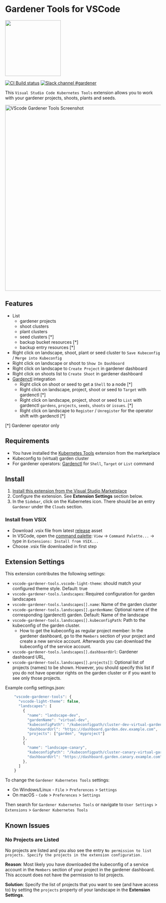 # Gardener Tools for VSCode

<img src="https://user-images.githubusercontent.com/5526658/65957954-7bf8dd80-e44e-11e9-9ca5-0d419a7c2716.png" width="180"/>

[![CI Build status](https://concourse.ci.infra.gardener.cloud/api/v1/teams/gardener/pipelines/vscode-gardener-tools-master/jobs/master-head-update-job/badge)](https://concourse.ci.infra.gardener.cloud/teams/gardener/pipelines/vscode-gardener-tools-master/jobs/master-head-update-job)
[![Slack channel #gardener](https://img.shields.io/badge/slack-gardener-brightgreen.svg?logo=slack)](https://kubernetes.slack.com/messages/gardener)

This `Visual Studio Code Kubernetes Tools` extension allows you to work with your gardener projects, shoots, plants and seeds.

<img src="https://user-images.githubusercontent.com/5526658/60663851-a8f22000-9e60-11e9-99e0-11a6a4313fb4.png" alt="VScode Gardener Tools Screenshot" width="600"/>

## Features

- List
  - gardener projects
  - shoot clusters
  - plant clusters
  - seed clusters [*]
  - backup bucket resources [*]
  - backup entry resources [*]
- Right click on landscape, shoot, plant or seed cluster to `Save Kubeconfig` / `Merge into Kubeconfig`
- Right click on landscape or shoot to `Show In Dashboard`
- Right click on landscape to `Create Project` in gardener dashboard
- Right click on shoots list to `Create Shoot` in gardener dashboard
- [Gardenctl](https://github.com/gardener/gardenctl) integration
  - Right click on shoot or seed to get a `Shell` to a node [*]
  - Right click on landscape, project, shoot or seed to `Target` with gardenctl [*]
  - Right click on landscape, project, shoot or seed to `List` with gardenctl `gardens`, `projects`, `seeds`, `shoots` or `issues`. [*]
  - Right click on landscape to `Register` / `Unregister` for the operator shift with gardenctl [*]

[*] Gardener operator only

## Requirements
- You have installed the [Kubernetes Tools](https://marketplace.visualstudio.com/items?itemName=ms-kubernetes-tools.vscode-kubernetes-tools) extension from the marketplace
- Kubeconfig to (virtual) garden cluster
- For gardener operators: [Gardenctl](https://github.com/gardener/gardenctl#installation) for `Shell`, `Target` or `List` command

## Install
1. [Install this extension from the Visual Studio Marketplace](https://marketplace.visualstudio.com/items?itemName=gardener.vscode-gardener-tools)
2. Configure the extension. See **Extension Settings** section below.
3. In the `Sidebar`, click on the Kubernetes icon. There should be an entry `Gardener` under the `Clouds` section.

### Install from VSIX

* Download .vsix file from latest [release](https://github.com/gardener/vscode-gardener-tools/releases) asset
* In VSCode, open the [command palette](https://code.visualstudio.com/docs/getstarted/tips-and-tricks#_command-palette): `View` -> `Command Palette...` -> type in `Extensions: Install from VSIX...`
* Choose .vsix file downloaded in first step

## Extension Settings

This extension contributes the following settings:

* `vscode-gardener-tools.vscode-light-theme`: should match your configured theme style. Default: true
* `vscode-gardener-tools.landscapes`: Required configuration for garden landscapes
* `vscode-gardener-tools.landscapes[].name`: Name of the garden cluster
* `vscode-gardener-tools.landscapes[].gardenName`: Optional name of the corresponding (gardenctl) garden. Default: Name of the landscape
* `vscode-gardener-tools.landscapes[].kubeconfigPath`: Path to the kubeconfig of the garden cluster.
  * How to get the kubeconfig as regular project member: In the gardener dashboard, go to the `Members` section of your project and create a new service account. Afterwards you can download the kubeconfig of the service account.
* `vscode-gardener-tools.landscapes[].dashboardUrl`: Gardener dashboard URL,
* `vscode-gardener-tools.landscapes[].projects[]`: Optional list of projects (names) to be shown. However, you should specify this list if you do not have operator rights on the garden cluster or if you want to see only those projects.

Example config settings.json:
```js
    "vscode-gardener-tools": {
      "vscode-light-theme": false,
      "landscapes": [
        {
          "name": "landscape-dev",
          "gardenName": "virtual-dev",
          "kubeconfigPath": "/kubeconfigpath/cluster-dev-virtual-garden/kubeconfig.yaml",
          "dashboardUrl": "https://dashboard.garden.dev.example.com",
          "projects": ["garden", "myproject"]
        },
        {
          "name": "landscape-canary",
          "kubeconfigPath": "/kubeconfigpath/cluster-canary-virtual-garden/kubeconfig.yaml",
          "dashboardUrl": "https://dashboard.garden.canary.example.com"
        },
      ]
    }
```

To change the `Gardener Kubernetes Tools` settings:
* On Windows/Linux - `File` > `Preferences` > `Settings`
* On macOS - `Code` > `Preferences` > `Settings`

Then search for `Gardener Kubernetes Tools` or navigate to `User Settings` > `Extensions` > `Gardener Kubernetes Tools`

## Known Issues
### No Projects are Listed
No projects are listed and you also see the entry `No permission to list projects. Specify the projects in the extension configuration.`

**Reason**: Most likely you have downloaded the kubeconfig of a service account in the `Members` section of your project in the gardener dashboard. This account does not have the permission to list projects.

**Solution**: Specify the list of projects that you want to see (and have access to) by setting the `projects` property of your landscape in the **Extension Settings**.
